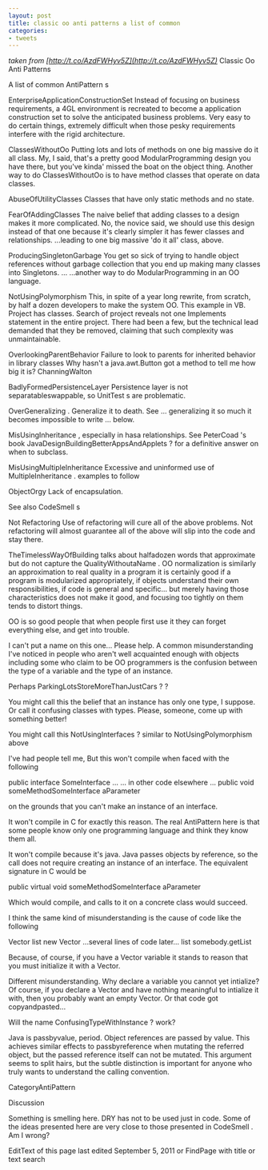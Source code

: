 ```yaml
---
layout: post
title: classic oo anti patterns a list of common
categories:
- tweets
---
```

*taken from [http://t.co/AzdFWHyv5Z](http://t.co/AzdFWHyv5Z)*
Classic Oo Anti Patterns

A list of common AntiPattern s

EnterpriseApplicationConstructionSet  Instead of focusing on business requirements, a 4GL environment is recreated to become a application construction set to solve the anticipated business problems. Very easy to do certain things, extremely difficult when those pesky requirements interfere with the rigid architecture.

ClassesWithoutOo   Putting lots and lots of methods on one big massive do it all class. My, I said, that's a pretty good ModularProgramming design you have there, but you've kinda' missed the boat on the object thing. Another way to do ClassesWithoutOo is to have method classes that operate on data classes.

AbuseOfUtilityClasses  Classes that have only static methods and no state.

FearOfAddingClasses   The naive belief that adding classes to a design makes it more complicated. No, the novice said, we should use this design instead of that one because it's clearly simpler it has fewer classes and relationships. ...leading to one big massive 'do it all' class, above.

ProducingSingletonGarbage  You get so sick of trying to handle object references without garbage collection that you end up making many classes into Singletons.  ... ...another way to do ModularProgramming in an OO language.

NotUsingPolymorphism  This, in spite of a year long rewrite, from scratch, by half a dozen developers to make the system OO. This example in VB.  Project has classes.  Search of project reveals not one Implements statement in the entire project.  There had been a few, but the technical lead demanded that they be removed, claiming that such complexity was unmaintainable.

OverlookingParentBehavior Failure to look to parents for inherited behavior in library classes Why hasn't a java.awt.Button got a method to tell me how big it is?  ChanningWalton

BadlyFormedPersistenceLayer Persistence layer is not separatableswappable, so UnitTest s are problematic.

OverGeneralizing . Generalize it to death.  See ... generalizing it so much it becomes impossible to write ... below.

MisUsingInheritance , especially in hasa relationships.  See PeterCoad 's book JavaDesignBuildingBetterAppsAndApplets ? for a definitive answer on when to subclass.

MisUsingMultipleInheritance  Excessive and uninformed use of MultipleInheritance .  examples to follow

ObjectOrgy  Lack of encapsulation.

See also CodeSmell s

Not Refactoring Use of refactoring will cure all of the above problems.  Not refactoring will almost guarantee all of the above will slip into the code and stay there.

TheTimelessWayOfBuilding talks about halfadozen words that approximate but do not capture the QualityWithoutaName .  OO normalization is similarly an approximation to real quality in a program it is certainly good if a program is modularized appropriately, if objects understand their own responsibilities, if code is general and specific... but merely having those characteristics does not make it good, and focusing too tightly on them tends to distort things.

OO is so good people that when people first use it they can forget everything else, and get into trouble.

I can't put a name on this one... Please help. A common misunderstanding I've noticed in people who aren't well acquainted enough with objects including some who claim to be OO programmers is the confusion between the type of a variable and the type of an instance.

Perhaps ParkingLotsStoreMoreThanJustCars ? ?

You might call this the belief that an instance has only one type, I suppose. Or call it confusing classes with types. Please, someone, come up with something better! 

You might call this NotUsingInterfaces ? similar to NotUsingPolymorphism above

I've had people tell me, But this won't compile when faced with the following 

public interface SomeInterface   ...    ... in other code elsewhere ...  public void someMethodSomeInterface aParameter

on the grounds that you can't make an instance of an interface.

It won't compile in C for exactly this reason.  The real AntiPattern here is that some people know only one programming language and think they know them all.

It won't compile because it's java.  Java passes objects by reference, so the call does not require creating an instance of an interface. The equivalent signature in C would be

public virtual void someMethodSomeInterface aParameter

Which would compile, and calls to it on a concrete class would succeed.

I think the same kind of misunderstanding is the cause of code like the following 

Vector list  new Vector   ...several lines of code later...   list  somebody.getList

Because, of course, if you have a Vector variable it stands to reason that you must initialize it with a Vector.

Different misunderstanding.  Why declare a variable you cannot yet intialize?  Of course, if you declare a Vector and have nothing meaningful to intialize it with, then you probably want an empty Vector.  Or that code got copyandpasted...

Will the name ConfusingTypeWithInstance ? work?

Java is passbyvalue, period.  Object references are passed by value.  This achieves similar effects to passbyreference when mutating the referred object, but the passed reference itself can not be mutated.  This argument seems to split hairs, but the subtle distinction is important for anyone who truly wants to understand the calling convention.

CategoryAntiPattern

Discussion

Something is smelling here. DRY has not to be used just in code. Some of the ideas presented here are very close to those presented in CodeSmell . Am I wrong?

EditText of this page last edited September 5, 2011  or FindPage with title or text search

